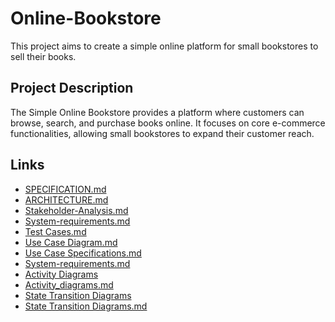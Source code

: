 # Online-Bookstore

This project aims to create a simple online platform for small bookstores to sell their books.

## Project Description

The Simple Online Bookstore provides a platform where customers can browse, search, and purchase books online. It focuses on core e-commerce functionalities, allowing small bookstores to expand their customer reach.

## Links

* [SPECIFICATION.md](SPECIFICATION.md)
* [ARCHITECTURE.md](ARCHITECTURE.md)
* [Stakeholder-Analysis.md](Stakeholder-Analysis.md)
* [System-requirements.md](System-requirements.md)
* [Test Cases.md](Test-Cases.md)
* [Use Case Diagram.md](Use-Case-Diagram.md)
* [Use Case Specifications.md](Use-Case-Specifications.md)
* [System-requirements.md](System-requirements.md)
* [Activity Diagrams](Activity_Diagrams)
* [Activity_diagrams.md](Activity_diagrams.md)
* [State Transition Diagrams]([State_Transition_Diagrams](https://github.com/amdiffirent/Online-Bookstore/tree/main/State%20Transition%20Diagrams))
* [State Transition Diagrams.md](State_Transition_Diagrams.md)
